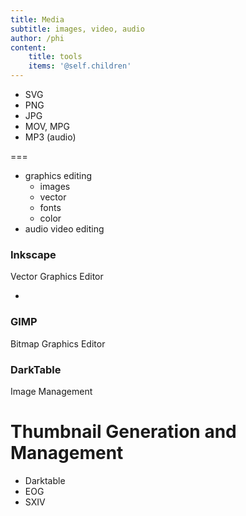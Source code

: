 ```yaml
---
title: Media
subtitle: images, video, audio
author: /phi
content:
    title: tools
    items: '@self.children'
---
```


- SVG
- PNG
- JPG
- MOV, MPG
- MP3 (audio)


===

- graphics editing
  - images
  - vector
  - fonts
  - color
- audio video editing


### Inkscape
Vector Graphics Editor

- 

### GIMP
Bitmap Graphics Editor


### DarkTable
Image Management

# Thumbnail Generation and Management
- Darktable
- EOG
- SXIV
